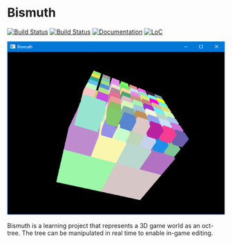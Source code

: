 # Bismuth
[![Build Status](https://travis-ci.org/olson-sean-k/bismuth.svg?branch=master)](https://travis-ci.org/olson-sean-k/bismuth)
[![Build Status](https://ci.appveyor.com/api/projects/status/1j5kjy2ucps4cpbl/branch/master?svg=true)](https://ci.appveyor.com/project/olson-sean-k/bismuth)
[![Documentation](https://docs.rs/bismuth/badge.svg)](https://docs.rs/bismuth)
[![LoC](https://tokei.rs/b1/github/olson-sean-k/bismuth)](https://github.com/olson-sean-k/bismuth)

![screenshot](doc/bismuth.png)

Bismuth is a learning project that represents a 3D game world as an oct-tree.
The tree can be manipulated in real time to enable in-game editing.
